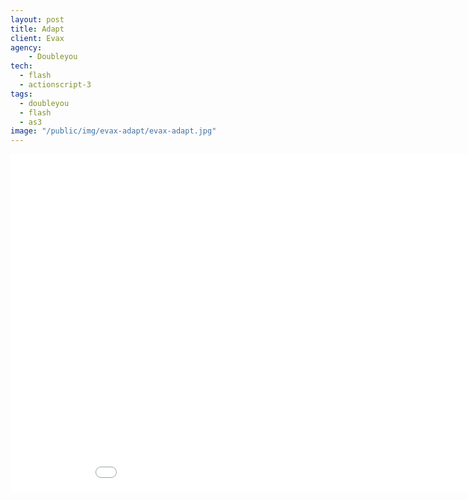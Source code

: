 ```yaml
---
layout: post
title: Adapt
client: Evax
agency:
    - Doubleyou
tech:
  - flash
  - actionscript-3
tags:
  - doubleyou
  - flash
  - as3
image: "/public/img/evax-adapt/evax-adapt.jpg"
---
```


<iframe width="960" height="540" src="//www.youtube.com/embed/LbIDj8tChgU?rel=0&vq=hd720" frameborder="0" allowfullscreen></iframe>
